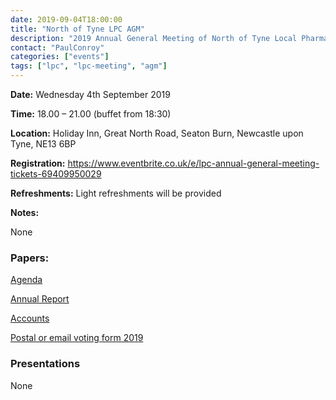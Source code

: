 ```yaml
---
date: 2019-09-04T18:00:00
title: "North of Tyne LPC AGM"
description: "2019 Annual General Meeting of North of Tyne Local Pharmaceutical Committee"
contact: "PaulConroy"
categories: ["events"]
tags: ["lpc", "lpc-meeting", "agm"]
---
```


**Date:** Wednesday 4th September 2019  

**Time:** 18.00 – 21.00 (buffet from 18:30)  

**Location:** Holiday Inn, Great North Road, Seaton Burn, Newcastle upon Tyne, NE13 6BP  

**Registration:**  https://www.eventbrite.co.uk/e/lpc-annual-general-meeting-tickets-69409950029 

**Refreshments:** Light refreshments will be provided  

**Notes:**

None  

### Papers:
[Agenda](/meetings/2019/Agenda-LPC-AGM-05409-2019.pdf)
 
[Annual Report](/meetings/2019/NoT-LPC-Annual-Report-2018-19.pdf)

[Accounts](/meetings/2019/NoT-LPC-Draft-2019-Figures.pdf)


[Postal or email voting form 2019](/meetings/2019/NoT-LPC-AGM-2019-Voting-Form.pdf)
 

### Presentations

None